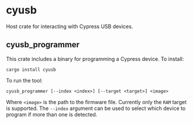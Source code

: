 # cyusb

Host crate for interacting with Cypress USB devices.

## cyusb_programmer

This crate includes a binary for programming a Cypress device. To install:

    cargo install cyusb
    
To run the tool:

    cyusb_programmer [--index <index>] [--target <target>] <image> 
    
Where `<image>` is the path to the firmware file. Currently only the `RAM` target is supported. The `--index` argument can be used to select which device to program if more than one is detected.
